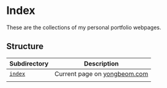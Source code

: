 # Index

These are the collections of my personal portfolio webpages.

## Structure

| Subdirectory        | Description                                          |
| ------------------- | ---------------------------------------------------- |
| [`index`](./index/) | Current page on [yongbeom.com](https://yongbeom.com) |
|                     |                                                      |